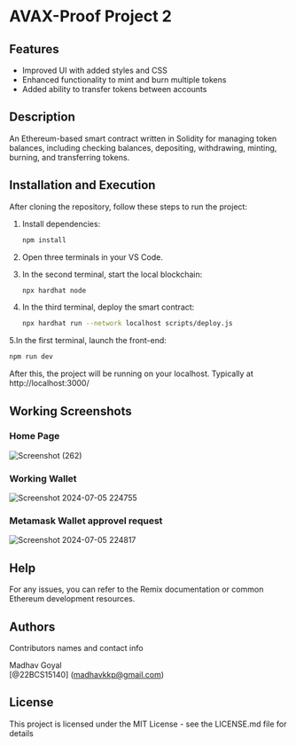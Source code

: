 # AVAX-Proof Project 2

## Features
- Improved UI with added styles and CSS
- Enhanced functionality to mint and burn multiple tokens
- Added ability to transfer tokens between accounts

## Description
An Ethereum-based smart contract written in Solidity for managing token balances, including checking balances, depositing, withdrawing, minting, burning, and transferring tokens.

## Installation and Execution

After cloning the repository, follow these steps to run the project:

1. Install dependencies:
   ```bash
   npm install
2. Open three terminals in your VS Code.
   
3. In the second terminal, start the local blockchain:
   ```bash
   npx hardhat node

4. In the third terminal, deploy the smart contract:
   ```bash
   npx hardhat run --network localhost scripts/deploy.js

5.In the first terminal, launch the front-end:
   ```bash
   npm run dev
```


After this, the project will be running on your localhost. 
Typically at http://localhost:3000/

## Working Screenshots
### Home Page
![Screenshot (262)](https://github.com/madhav16062004/SCM-Starter/assets/51241510/274f4aa3-b5a7-47ea-8eb5-79b0f14e9088)

### Working Wallet
![Screenshot 2024-07-05 224755](https://github.com/madhav16062004/SCM-Starter/assets/51241510/2c150e30-eff6-4e15-91f7-414ce4eb69a9)

### Metamask Wallet approvel request
![Screenshot 2024-07-05 224817](https://github.com/madhav16062004/SCM-Starter/assets/51241510/4739be29-8cb9-47e2-8b04-da9841a3b44d)


## Help

For any issues, you can refer to the Remix documentation or common Ethereum development resources.

## Authors

Contributors names and contact info

Madhav Goyal  
[@22BCS15140] (madhavkkp@gmail.com)


## License

This project is licensed under the MIT License - see the LICENSE.md file for details

